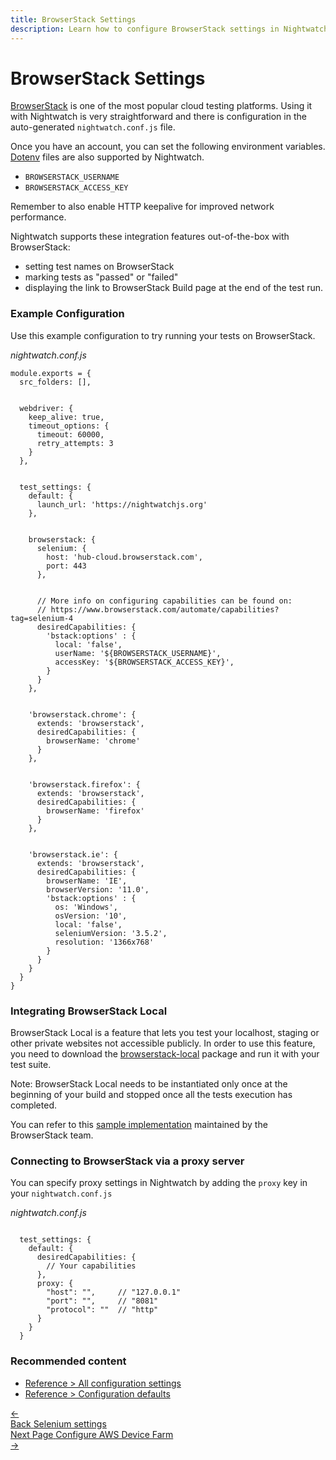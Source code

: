 ```yaml
---
title: BrowserStack Settings
description: Learn how to configure BrowserStack settings in Nightwatch
---
```


<div class="page-header"><h1>BrowserStack Settings</h1></div>

[BrowserStack][1] is one of the most popular cloud testing platforms. Using it with Nightwatch is very straightforward and there is configuration in the auto-generated `nightwatch.conf.js` file.

Once you have an account, you can set the following environment variables. [Dotenv][2] files are also supported by Nightwatch.

- `BROWSERSTACK_USERNAME`
- `BROWSERSTACK_ACCESS_KEY`

Remember to also enable HTTP keepalive for improved network performance.

Nightwatch supports these integration features out-of-the-box with BrowserStack:

- setting test names on BrowserStack
- marking tests as "passed" or "failed"
- displaying the link to BrowserStack Build page at the end of the test run.

### Example Configuration

Use this example configuration to try running your tests on BrowserStack.

<div class="sample-test"><i>nightwatch.conf.js</i>
<pre class="line-numbers"><code class="language-javascript">module.exports = {
  src_folders: [],
  <br>
  webdriver: {
    keep_alive: true,
    timeout_options: {
      timeout: 60000,
      retry_attempts: 3
    }
  },
  <br>
  test_settings: {
    default: {
      launch_url: 'https://nightwatchjs.org'
    },
    <br>
    browserstack: {
      selenium: {
        host: 'hub-cloud.browserstack.com',
        port: 443
      },
      <br>
      // More info on configuring capabilities can be found on:
      // https://www.browserstack.com/automate/capabilities?tag=selenium-4
      desiredCapabilities: {
        'bstack:options' : {
          local: 'false',
          userName: '${BROWSERSTACK_USERNAME}',
          accessKey: '${BROWSERSTACK_ACCESS_KEY}',
        }
      }
    },
    <br>
    'browserstack.chrome': {
      extends: 'browserstack',
      desiredCapabilities: {
        browserName: 'chrome'
      }
    },
    <br>
    'browserstack.firefox': {
      extends: 'browserstack',
      desiredCapabilities: {
        browserName: 'firefox'
      }
    },
    <br>
    'browserstack.ie': {
      extends: 'browserstack',
      desiredCapabilities: {
        browserName: 'IE',
        browserVersion: '11.0',
        'bstack:options' : {
          os: 'Windows',
          osVersion: '10',
          local: 'false',
          seleniumVersion: '3.5.2',
          resolution: '1366x768'
        }
      }
    }
  }
}</code></pre></div>

### Integrating BrowserStack Local

BrowserStack Local is a feature that lets you test your localhost, staging or other private websites not accessible publicly. In order to use this feature, you need to download the [browserstack-local][4] package and run it with your test suite.

Note: BrowserStack Local needs to be instantiated only once at the beginning of your build and stopped once all the tests execution has completed.

You can refer to this [sample implementation][3] maintained by the BrowserStack team.

### Connecting to BrowserStack via a proxy server

You can specify proxy settings in Nightwatch by adding the `proxy` key in your `nightwatch.conf.js`

<div class="sample-test"><i>nightwatch.conf.js</i>
<pre class="line-numbers"><code class="language-javascript">
  test_settings: {
    default: {
      desiredCapabilities: {
        // Your capabilities
      },
      proxy: {
        "host": "",     // "127.0.0.1"
        "port": "",     // "8081"
        "protocol": ""  // "http"
      }
    }
  }
</code></pre></div>

[1]:    https://browserstack.com
[2]:    https://www.npmjs.com/package/dotenv
[3]:    https://github.com/browserstack/nightwatch-browserstack/blob/master/scripts/local.runner.js
[4]:    https://www.npmjs.com/package/browserstack-local

### Recommended content

- [Reference > All configuration settings](https://nightwatchjs.org/guide/reference/settings.html)
- [Reference > Configuration defaults](https://nightwatchjs.org/guide/reference/defaults.html)

 <div class="doc-pagination pt-40">
  <div class="previous">
    <a href="https://nightwatchjs.org/guide/configuration/selenium-settings.html">
      <span>←</span>
        <div class="d-flex flex-column">
          <span class="smallT">Back</span>
          <span class="bigT">Selenium settings</span>
        </div>
    </a>
  </div>
  <div class="next">
    <a href="https://nightwatchjs.org/guide/configuration/aws-devicefarm-settings.html">
        <div class="d-flex flex-column">
          <span class="smallT">Next Page</span>
          <span class="bigT">Configure AWS Device Farm</span>
        </div>
        <span>→</span>
    </a>
  </div>
</div>
